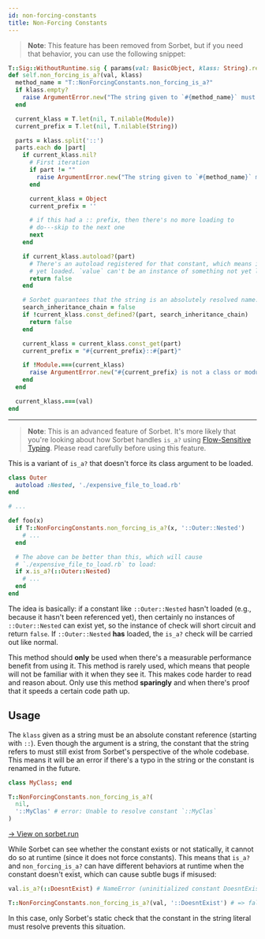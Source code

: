 ```yaml
---
id: non-forcing-constants
title: Non-Forcing Constants
---
```


> **Note**: This feature has been removed from Sorbet, but if you need that behavior, you can use the following snippet:

```ruby
T::Sig::WithoutRuntime.sig { params(val: BasicObject, klass: String).returns(T::Boolean) }
def self.non_forcing_is_a?(val, klass)
  method_name = "T::NonForcingConstants.non_forcing_is_a?"
  if klass.empty?
    raise ArgumentError.new("The string given to `#{method_name}` must not be empty")
  end

  current_klass = T.let(nil, T.nilable(Module))
  current_prefix = T.let(nil, T.nilable(String))

  parts = klass.split('::')
  parts.each do |part|
    if current_klass.nil?
      # First iteration
      if part != ""
        raise ArgumentError.new("The string given to `#{method_name}` must be an absolute constant reference that starts with `::`")
      end

      current_klass = Object
      current_prefix = ''

      # if this had a :: prefix, then there's no more loading to
      # do---skip to the next one
      next
    end

    if current_klass.autoload?(part)
      # There's an autoload registered for that constant, which means it's not
      # yet loaded. `value` can't be an instance of something not yet loaded.
      return false
    end

    # Sorbet guarantees that the string is an absolutely resolved name.
    search_inheritance_chain = false
    if !current_klass.const_defined?(part, search_inheritance_chain)
      return false
    end

    current_klass = current_klass.const_get(part)
    current_prefix = "#{current_prefix}::#{part}"

    if !Module.===(current_klass)
      raise ArgumentError.new("#{current_prefix} is not a class or module")
    end
  end

  current_klass.===(val)
end
```

---

> **Note**: This is an advanced feature of Sorbet. It's more likely that you're looking about how Sorbet handles `is_a?` using [Flow-Sensitive Typing](flow-sensitive.md). Please read carefully before using this feature.

This is a variant of `is_a?` that doesn't force its class argument to be loaded.

```ruby
class Outer
  autoload :Nested, './expensive_file_to_load.rb'
end

# ...

def foo(x)
  if T::NonForcingConstants.non_forcing_is_a?(x, '::Outer::Nested')
    # ...
  end

  # The above can be better than this, which will cause
  # `./expensive_file_to_load.rb` to load:
  if x.is_a?(::Outer::Nested)
    # ...
  end
end
```

The idea is basically: if a constant like `::Outer::Nested` hasn't loaded (e.g., because it hasn't been referenced yet), then certainly no instances of `::Outer::Nested` can exist yet, so the instance of check will short circuit and return `false`. If `::Outer::Nested` **has** loaded, the `is_a?` check will be carried out like normal.

This method should **only** be used when there's a measurable performance benefit from using it. This method is rarely used, which means that people will not be familiar with it when they see it. This makes code harder to read and reason about. Only use this method **sparingly** and when there's proof that it speeds a certain code path up.

## Usage

The `klass` given as a string must be an absolute constant reference (starting with `::`). Even though the argument is a string, the constant that the string refers to must still exist from Sorbet's perspective of the whole codebase. This means it will be an error if there's a typo in the string or the constant is renamed in the future.

```ruby
class MyClass; end

T::NonForcingConstants.non_forcing_is_a?(
  nil,
  '::MyClas' # error: Unable to resolve constant `::MyClas`
)
```

<a href="https://sorbet.run/#%23%20typed%3A%20true%0Aclass%20MyClass%3B%20end%0A%0AT%3A%3ANonForcingConstants.non_forcing_is_a%3F(%0A%20%20nil%2C%0A%20%20'%3A%3AMyClas'%20%23%20error%3A%20Unable%20to%20resolve%20constant%20%60%3A%3AMyClas%60%0A)">
  → View on sorbet.run
</a>

While Sorbet can see whether the constant exists or not statically, it cannot do so at runtime (since it does not force constants). This means that `is_a?` and `non_forcing_is_a?` can have different behaviors at runtime when the constant doesn't exist, which can cause subtle bugs if misused:

```ruby
val.is_a?(::DoesntExist) # NameError (uninitialized constant DoesntExist)

T::NonForcingConstants.non_forcing_is_a?(val, '::DoesntExist') # => false
```

In this case, only Sorbet's static check that the constant in the string literal must resolve prevents this situation.
